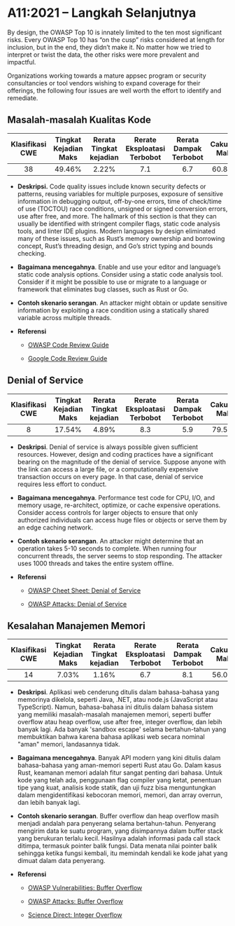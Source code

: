 # A11:2021 – Langkah Selanjutnya

By design, the OWASP Top 10 is innately limited to the ten most
significant risks. Every OWASP Top 10 has “on the cusp” risks considered
at length for inclusion, but in the end, they didn’t make it. No matter
how we tried to interpret or twist the data, the other risks were more
prevalent and impactful.

Organizations working towards a mature appsec program or security
consultancies or tool vendors wishing to expand coverage for their
offerings, the following four issues are well worth the effort to
identify and remediate.

## Masalah-masalah Kualitas Kode

| Klasifikasi CWE | Tingkat Kejadian Maks | Rerata Tingkat kejadian | Rerate Eksploatasi Terbobot | Rerata Dampak Terbobot | Cakupan Maks | Rerata Cakupan | Total Kejadian | Total CVE |
|:-------------:|:--------------------:|:--------------------:|:--------------:|:--------------:|:----------------------:|:---------------------:|:-------------------:|:------------:|
| 38           | 49.46%              | 2.22%               | 7.1                   | 6.7                  | 60.85%        | 23.42%        | 101736             | 7564        |

-   **Deskripsi.** Code quality issues include known security defects
    or patterns, reusing variables for multiple purposes, exposure of
    sensitive information in debugging output, off-by-one errors, time
    of check/time of use (TOCTOU) race conditions, unsigned or signed
    conversion errors, use after free, and more. The hallmark of this
    section is that they can usually be identified with stringent
    compiler flags, static code analysis tools, and linter IDE plugins.
    Modern languages by design eliminated many of these issues, such as
    Rust’s memory ownership and borrowing concept, Rust’s threading
    design, and Go’s strict typing and bounds checking.

-   **Bagaimana mencegahnya**. Enable and use your editor and language’s static
    code analysis options. Consider using a static code analysis tool.
    Consider if it might be possible to use or migrate to a language or
    framework that eliminates bug classes, such as Rust or Go.

-   **Contoh skenario serangan**. An attacker might obtain or update
    sensitive information by exploiting a race condition using a
    statically shared variable across multiple threads.

-   **Referensi**
    - [OWASP Code Review Guide](https://owasp.org/www-pdf-archive/OWASP_Code_Review_Guide_v2.pdf)

    - [Google Code Review Guide](https://google.github.io/eng-practices/review/)


## Denial of Service

| Klasifikasi CWE | Tingkat Kejadian Maks | Rerata Tingkat kejadian | Rerate Eksploatasi Terbobot | Rerata Dampak Terbobot | Cakupan Maks | Rerata Cakupan | Total Kejadian | Total CVE |
|:-------------:|:--------------------:|:--------------------:|:--------------:|:--------------:|:----------------------:|:---------------------:|:-------------------:|:------------:|
| 8            | 17.54%              | 4.89%               | 8.3                   | 5.9                  | 79.58%        | 33.26%        | 66985              | 973         |

-   **Deskripsi**. Denial of service is always possible given
    sufficient resources. However, design and coding practices have a
    significant bearing on the magnitude of the denial of service.
    Suppose anyone with the link can access a large file, or a
    computationally expensive transaction occurs on every page. In that
    case, denial of service requires less effort to conduct.

-   **Bagaimana mencegahnya**. Performance test code for CPU, I/O, and memory
    usage, re-architect, optimize, or cache expensive operations.
    Consider access controls for larger objects to ensure that only
    authorized individuals can access huge files or objects or serve
    them by an edge caching network. 

-   **Contoh skenario serangan**. An attacker might determine that an
    operation takes 5-10 seconds to complete. When running four
    concurrent threads, the server seems to stop responding. The
    attacker uses 1000 threads and takes the entire system offline.

-   **Referensi**
    - [OWASP Cheet Sheet: Denial of Service](https://cheatsheetseries.owasp.org/cheatsheets/Denial_of_Service_Cheat_Sheet.html)
    
    - [OWASP Attacks: Denial of Service](https://owasp.org/www-community/attacks/Denial_of_Service)

## Kesalahan Manajemen Memori

| Klasifikasi CWE | Tingkat Kejadian Maks | Rerata Tingkat kejadian | Rerate Eksploatasi Terbobot | Rerata Dampak Terbobot | Cakupan Maks | Rerata Cakupan | Total Kejadian | Total CVE |
|:-------------:|:--------------------:|:--------------------:|:--------------:|:--------------:|:----------------------:|:---------------------:|:-------------------:|:------------:|
| 14           | 7.03%               | 1.16%               | 6.7                   | 8.1                  | 56.06%        | 31.74%        | 26576              | 16184       |

-   **Deskripsi**. Aplikasi web cenderung ditulis dalam bahasa-bahasa yang memorinya dikelola, seperti Java, .NET, atau node.js (JavaScript atau TypeScript). Namun, bahasa-bahasa ini ditulis dalam bahasa sistem yang memiliki masalah-masalah manajemen memori, seperti buffer overflow atau heap overflow, use after free, integer overflow, dan lebih banyak lagi. Ada banyak 'sandbox escape' selama bertahun-tahun yang membuktikan bahwa karena bahasa aplikasi web secara nominal "aman" memori, landasannya tidak.

-   **Bagaimana mencegahnya**. Banyak API modern yang kini ditulis dalam bahasa-bahasa yang aman-memori seperti Rust atau Go. Dalam kasus Rust, keamanan memori adalah fitur sangat penting dari bahasa. Untuk kode yang telah ada, penggunaan flag compiler yang ketat, penentuan tipe yang kuat, analisis kode statik, dan uji fuzz bisa menguntungkan dalam mengidentifikasi kebocoran memori, memori, dan array overrun, dan lebih banyak lagi.

-   **Contoh skenario serangan**. Buffer overflow dan heap overflow masih menjadi andalah para penyerang selama bertahun-tahun. Penyerang mengirim data ke suatu program, yang disimpannya dalam buffer stack yang berukuran terlalu kecil. Hasilnya adalah informasi pada call stack ditimpa, termasuk pointer balik fungsi. Data menata nilai pointer balik sehingga ketika fungsi kembali, itu memindah kendali ke kode jahat yang dimuat dalam data penyerang.

-   **Referensi**
    - [OWASP Vulnerabilities: Buffer Overflow](https://owasp.org/www-community/vulnerabilities/Buffer_Overflow)
    
    - [OWASP Attacks: Buffer Overflow](https://owasp.org/www-community/attacks/Buffer_overflow_attack)
    
    - [Science Direct: Integer Overflow](https://www.sciencedirect.com/topics/computer-science/integer-overflow)
